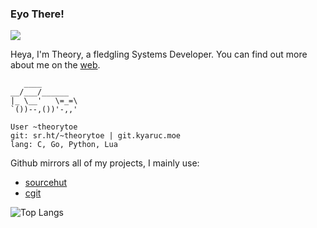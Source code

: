 ### Eyo There!
![](https://komarev.com/ghpvc/?username=theory-of-everything&color=green&style=flat-sqaure)

Heya, I'm Theory, a fledgling Systems Developer.
You can find out more about me on the [web](https://theoryware.net).

```
   ____
__/___/______
|_ \__'   \=_=\
`())--,())'-,,'

User ~theorytoe
git: sr.ht/~theorytoe | git.kyaruc.moe
lang: C, Go, Python, Lua
```

Github mirrors all of my projects, I mainly use:
- [sourcehut](https://notabug.org/Theory_of_Everything)
- [cgit](https://git.kyaruc.moe)

![Top Langs](https://github-readme-stats.vercel.app/api/top-langs/?username=theory-of-everything&layout=compact&bg_color=2b3339&title_color=a7c080&text_color=d3c6aa&icons_color=d3c6aa&border_color=d3c6aa)
